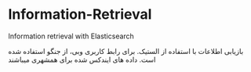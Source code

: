 # Information-Retrieval
Information retrieval with Elasticsearch

بازیابی اطلاعات با استفاده از الستیک. برای رابط کاربری وبی، از جنگو استفاده شده است. داده های ایندکس شده برای همشهری میباشند
